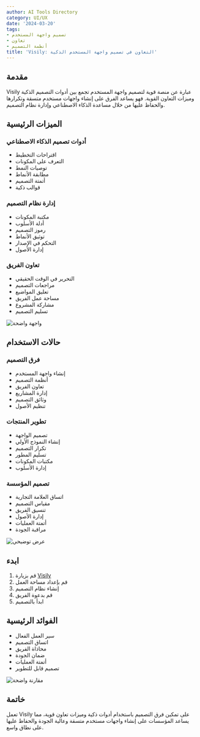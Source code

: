 ```yaml
---
author: AI Tools Directory
category: UI/UX
date: '2024-03-20'
tags:
- تصميم واجهة المستخدم
- تعاون
- أنظمة التصميم
title: 'Visily: التعاون في تصميم واجهة المستخدم الذكية'
---
```


## مقدمة

Visily عبارة عن منصة قوية لتصميم واجهة المستخدم تجمع بين أدوات التصميم الذكية وميزات التعاون القوية. فهو يساعد الفرق على إنشاء واجهات مستخدم متسقة وتكرارها والحفاظ عليها من خلال مساعدة الذكاء الاصطناعي وإدارة نظام التصميم.

## الميزات الرئيسية

### أدوات تصميم الذكاء الاصطناعي
- اقتراحات التخطيط
- التعرف على المكونات
- توصيات النمط
- مطابقة الأنماط
- أتمتة التصميم
- قوالب ذكية

### إدارة نظام التصميم
- مكتبة المكونات
- أدلة الأسلوب
- رموز التصميم
- توثيق الأنماط
- التحكم في الإصدار
- إدارة الأصول

### تعاون الفريق
- التحرير في الوقت الحقيقي
- مراجعات التصميم
- تعليق المواضيع
- مساحة عمل الفريق
- مشاركة المشروع
- تسليم التصميم

![واجهة واضحة](/imgs/visily/interface.jpg)

## حالات الاستخدام

### فرق التصميم
- إنشاء واجهة المستخدم
- أنظمة التصميم
- تعاون الفريق
- إدارة المشاريع
- وثائق التصميم
- تنظيم الأصول

### تطوير المنتجات
- تصميم الواجهة
- إنشاء النموذج الأولي
- تكرار التصميم
- تسليم المطور
- مكتبات المكونات
- إدارة الأسلوب

### تصميم المؤسسة
- اتساق العلامة التجارية
- مقياس التصميم
- تنسيق الفريق
- إدارة الأصول
- أتمتة العمليات
- مراقبة الجودة

![عرض توضيحي](/imgs/visily/demo.jpg)

## ابدء

1. قم بزيارة [Visily](https://visily.ai)
2. قم بإعداد مساحة العمل
3. إنشاء نظام التصميم
4. قم بدعوة الفريق
5. ابدأ بالتصميم

## الفوائد الرئيسية

- سير العمل الفعال
- اتساق التصميم
- محاذاة الفريق
- ضمان الجودة
- أتمتة العمليات
- تصميم قابل للتطوير

![مقارنة واضحة](/imgs/visily/comparison.jpg)

## خاتمة

تعمل Visily على تمكين فرق التصميم باستخدام أدوات ذكية وميزات تعاون قوية، مما يساعد المؤسسات على إنشاء واجهات مستخدم متسقة وعالية الجودة والحفاظ عليها على نطاق واسع.